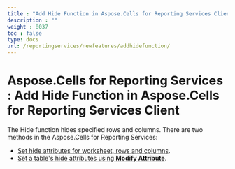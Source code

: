 ```yaml
---
title : "Add Hide Function in Aspose.Cells for Reporting Services Client" 
description : "" 
weight : 8037 
toc : false
type: docs
url: /reportingservices/newfeatures/addhidefunction/
---
```


# Aspose.Cells for Reporting Services : Add Hide Function in Aspose.Cells for Reporting Services Client


The Hide function hides specified rows and columns. There are two methods in the Aspose.Cells for Reporting Services:

*   [Set hide attributes for worksheet, rows and columns](https://docs2.aspose.com/cells/reportingservices/newfeatures/addhidefunction/set+hide+option+for+excel+row+column+and+sheet+using+dyn-hide+form).
*   [Set a table's hide attributes using **Modify Attribute**](/pages/createpage.action?spaceKey=cellsreportingservices&title=Set+a+Table%E2%80%99s+Hide+Attributes+from+the+Modify+Attribute+Form&linkCreation=true&fromPageId=6094927).

